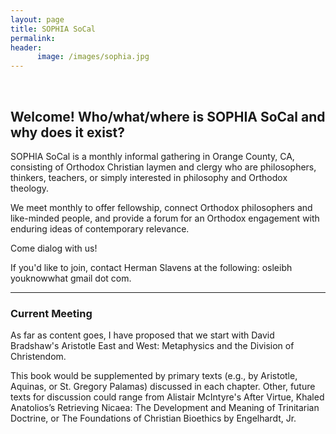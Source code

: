 ```yaml
---
layout: page
title: SOPHIA SoCal
permalink: 
header:
      image: /images/sophia.jpg
---
```

<br>


## Welcome! Who/what/where is SOPHIA SoCal and why does it exist?

SOPHIA SoCal is a monthly informal gathering in Orange County, CA, consisting of Orthodox Christian laymen and clergy who are  philosophers, thinkers, teachers, or simply interested in philosophy and Orthodox theology.

We meet monthly to offer fellowship, connect Orthodox philosophers and like-minded people, and provide a forum for an Orthodox engagement with enduring ideas of contemporary relevance.  

Come dialog with us! 

If you'd like to join, contact Herman Slavens at the following:  osleibh youknowwhat gmail dot com.


---

### Current Meeting

As far as content goes, I have proposed that we start with David Bradshaw's Aristotle East and West: Metaphysics and the Division of Christendom. 

This book would be supplemented by primary texts (e.g., by Aristotle, Aquinas, or St. Gregory Palamas) discussed in each chapter. Other, future texts for discussion could range from Alistair McIntyre's After Virtue, Khaled Anatolios’s Retrieving Nicaea: The Development and Meaning of Trinitarian Doctrine, or The Foundations of Christian Bioethics by Engelhardt, Jr. 